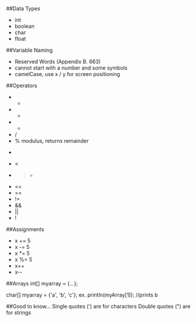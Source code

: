 ##Data Types
- int
- boolean
- char
- float

##Variable Naming
- Reserved Words (Appendix B. 663)
- cannot start with a number and some symbols
- camelCase, use x / y for screen positioning

##Operators
- +
- -
- *
- /
- % modulus, returns remainder
- >
- <
- >=
- <=
- ==
- !=
- &&
- ||
- !

##Assignments
- x += 5
- x -= 5
- x *= 5
- x %= 5
- x++
- x--

##Arrays
int[] myarray = {...};

char[] myarray = {'a', 'b', 'c'};
ex. println(myArray[1]); //prints b

##Good to know...
Single quotes (') are for characters
Double quotes (") are for strings

